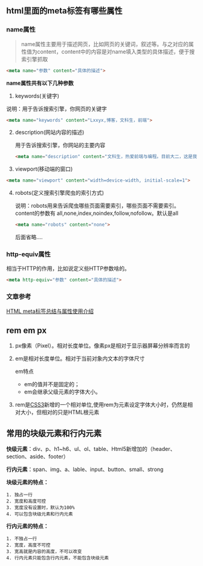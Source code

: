 ## html里面的meta标签有哪些属性

### name属性

> name属性主要用于描述网页，比如网页的关键词，叙述等。与之对应的属性值为content，content中的内容是对name填入类型的具体描述，便于搜索引擎抓取

```html
<meta name="参数" content="具体的描述">
```

**name属性共有以下几种参数**

1.   keywords(关键字)

   说明：用于告诉搜索引擎，你网页的关键字

   ```html
   <meta name="keywords" content="Lxxyx,博客，文科生，前端">
   ```

2. description(网站内容的描述)

   用于告诉搜索引擎，你网站的主要内容

   ```html
   <meta name="description" content="文科生，热爱前端与编程。目前大二，这是我的前端博客">
   ```

3.  viewport(移动端的窗口)

   ```html
   <meta name="viewport" content="width=device-width, initial-scale=1">
   ```

4. robots(定义搜索引擎爬虫的索引方式)

   说明：robots用来告诉爬虫哪些页面需要索引，哪些页面不需要索引。content的参数有  all,none,index,noindex,follow,nofollow。默认是all

   ```html
   <meta name="robots" content="none">
   ```

   后面省略….

###  http-equiv属性

相当于HTTP的作用，比如说定义些HTTP参数啥的。

```html
<meta http-equiv="参数" content="具体的描述">
```

### 文章参考

[HTML meta标签总结与属性使用介绍](https://www.cnblogs.com/wangyang108/p/5995379.html)

## rem em px

1. px像素（Pixel）。相对长度单位。像素px是相对于显示器屏幕分辨率而言的

2. em是相对长度单位。相对于当前对象内文本的字体尺寸

   em特点 

   * em的值并不是固定的；
   * em会继承父级元素的字体大小。

3.  rem是[CSS3](http://www.html5cn.org/portal.php?mod=list&catid=16)新增的一个相对单位,使用rem为元素设定字体大小时，仍然是相对大小，但相对的只是HTML根元素

 ## 常用的块级元素和行内元素

**快级元素**：div、p、h1~h6、ul、ol、table、Html5新增加的（header、section、aside、footer）

**行内元素**：span、img、a、lable、input、button、small、strong

**块级元素的特点：**

 	1. 独占一行
 	2. 宽度和高度可控
 	3. 宽度没有设置时，默认为100%
 	4. 可以包含块级元素和行内元素

**行内元素的特点：**

 	1. 不独占一行
 	2. 宽度，高度不可控
 	3. 宽高就是内容的高度，不可以改变
 	4. 行内元素只能包含行内元素，不能包含块级元素




